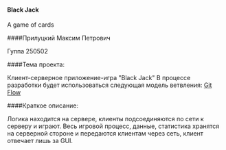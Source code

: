 #### Black Jack
A game of cards

####Прилуцкий Максим Петрович

Гуппа 250502

####Тема проекта:

Клиент-серверное приложение-игра "Black Jack"
В процессе разработки будет использоваться следующая модель ветвления: [Git Flow](http://habrahabr.ru/post/106912/)

####Краткое описание:

Логика находится на сервере, клиенты подсоединяются по сети к серверу и играют. 
Весь игровой процесс, данные, статистика хранятся на серверной стороне и передаются клиентам через сеть, 
клиент отвечает лишь за GUI.
